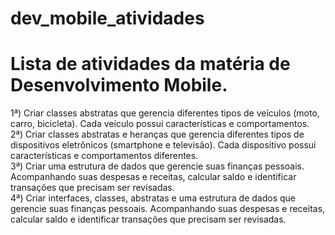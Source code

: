 # dev_mobile_atividades
# Lista de atividades da matéria de Desenvolvimento Mobile.

1ª) Criar classes abstratas que gerencia diferentes tipos de veículos (moto, carro, bicicleta). Cada veículo possui características e comportamentos.<br>
2ª) Criar classes abstratas e heranças que gerencia diferentes tipos de dispositivos eletrônicos (smartphone e televisão). Cada dispositivo possui características e comportamentos diferentes.<br>
3ª) Criar uma estrutura de dados que gerencie suas finanças pessoais. Acompanhando suas despesas e receitas, calcular saldo e identificar transações que precisam ser revisadas.<br>
4ª) Criar interfaces, classes, abstratas e uma estrutura de dados que gerencie suas finanças pessoais. Acompanhando suas despesas e receitas, calcular saldo e identificar transações que precisam ser revisadas.<br>
